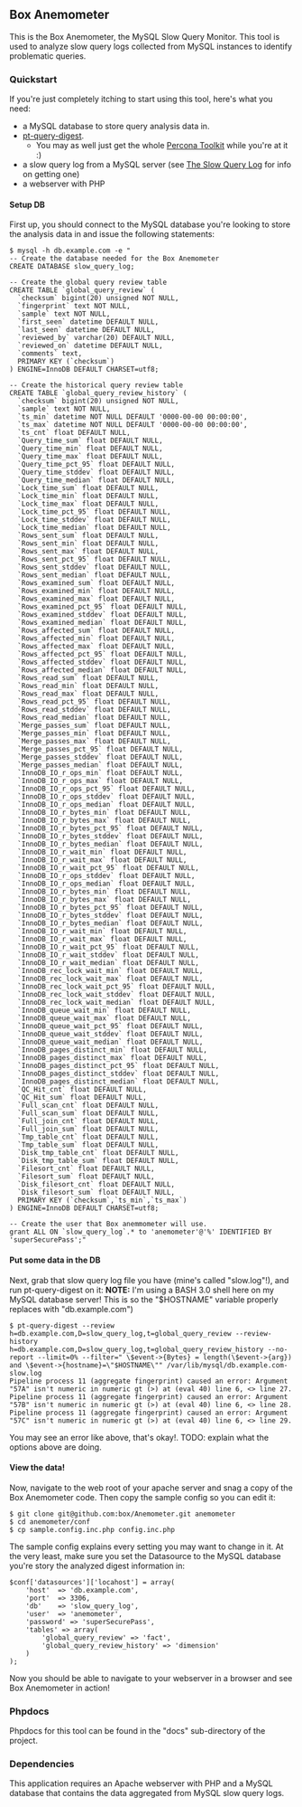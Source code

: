 Box Anemometer
--------------

This is the Box Anemometer, the MySQL Slow Query Monitor.  This tool is used to analyze slow query logs collected from MySQL instances to identify problematic queries.

### Quickstart ###

If you're just completely itching to start using this tool, here's what you need:
*	a MySQL database to store query analysis data in.
*	[pt-query-digest](http://www.percona.com/doc/percona-toolkit/pt-query-digest.html).
	*	You may as well just get the whole [Percona Toolkit](http://www.percona.com/doc/percona-toolkit) while you're at it :)
*	a slow query log from a MySQL server (see [The Slow Query Log](http://dev.mysql.com/doc/refman/5.5/en/slow-query-log.html) for info on getting one)
*	a webserver with PHP


#### Setup DB ####

First up, you should connect to the MySQL database you're looking to store the analysis data in and issue the following statements:

    $ mysql -h db.example.com -e "
    -- Create the database needed for the Box Anemometer
    CREATE DATABASE slow_query_log;
    
    -- Create the global query review table
    CREATE TABLE `global_query_review` (
      `checksum` bigint(20) unsigned NOT NULL,
      `fingerprint` text NOT NULL,
      `sample` text NOT NULL,
      `first_seen` datetime DEFAULT NULL,
      `last_seen` datetime DEFAULT NULL,
      `reviewed_by` varchar(20) DEFAULT NULL,
      `reviewed_on` datetime DEFAULT NULL,
      `comments` text,
      PRIMARY KEY (`checksum`)
    ) ENGINE=InnoDB DEFAULT CHARSET=utf8;
    
    -- Create the historical query review table
    CREATE TABLE `global_query_review_history` (
      `checksum` bigint(20) unsigned NOT NULL,
      `sample` text NOT NULL,
      `ts_min` datetime NOT NULL DEFAULT '0000-00-00 00:00:00',
      `ts_max` datetime NOT NULL DEFAULT '0000-00-00 00:00:00',
      `ts_cnt` float DEFAULT NULL,
      `Query_time_sum` float DEFAULT NULL,
      `Query_time_min` float DEFAULT NULL,
      `Query_time_max` float DEFAULT NULL,
      `Query_time_pct_95` float DEFAULT NULL,
      `Query_time_stddev` float DEFAULT NULL,
      `Query_time_median` float DEFAULT NULL,
      `Lock_time_sum` float DEFAULT NULL,
      `Lock_time_min` float DEFAULT NULL,
      `Lock_time_max` float DEFAULT NULL,
      `Lock_time_pct_95` float DEFAULT NULL,
      `Lock_time_stddev` float DEFAULT NULL,
      `Lock_time_median` float DEFAULT NULL,
      `Rows_sent_sum` float DEFAULT NULL,
      `Rows_sent_min` float DEFAULT NULL,
      `Rows_sent_max` float DEFAULT NULL,
      `Rows_sent_pct_95` float DEFAULT NULL,
      `Rows_sent_stddev` float DEFAULT NULL,
      `Rows_sent_median` float DEFAULT NULL,
      `Rows_examined_sum` float DEFAULT NULL,
      `Rows_examined_min` float DEFAULT NULL,
      `Rows_examined_max` float DEFAULT NULL,
      `Rows_examined_pct_95` float DEFAULT NULL,
      `Rows_examined_stddev` float DEFAULT NULL,
      `Rows_examined_median` float DEFAULT NULL,
      `Rows_affected_sum` float DEFAULT NULL,
      `Rows_affected_min` float DEFAULT NULL,
      `Rows_affected_max` float DEFAULT NULL,
      `Rows_affected_pct_95` float DEFAULT NULL,
      `Rows_affected_stddev` float DEFAULT NULL,
      `Rows_affected_median` float DEFAULT NULL,
      `Rows_read_sum` float DEFAULT NULL,
      `Rows_read_min` float DEFAULT NULL,
      `Rows_read_max` float DEFAULT NULL,
      `Rows_read_pct_95` float DEFAULT NULL,
      `Rows_read_stddev` float DEFAULT NULL,
      `Rows_read_median` float DEFAULT NULL,
      `Merge_passes_sum` float DEFAULT NULL,
      `Merge_passes_min` float DEFAULT NULL,
      `Merge_passes_max` float DEFAULT NULL,
      `Merge_passes_pct_95` float DEFAULT NULL,
      `Merge_passes_stddev` float DEFAULT NULL,
      `Merge_passes_median` float DEFAULT NULL,
      `InnoDB_IO_r_ops_min` float DEFAULT NULL,
      `InnoDB_IO_r_ops_max` float DEFAULT NULL,
      `InnoDB_IO_r_ops_pct_95` float DEFAULT NULL,
      `InnoDB_IO_r_ops_stddev` float DEFAULT NULL,
      `InnoDB_IO_r_ops_median` float DEFAULT NULL,
      `InnoDB_IO_r_bytes_min` float DEFAULT NULL,
      `InnoDB_IO_r_bytes_max` float DEFAULT NULL,
      `InnoDB_IO_r_bytes_pct_95` float DEFAULT NULL,
      `InnoDB_IO_r_bytes_stddev` float DEFAULT NULL,
      `InnoDB_IO_r_bytes_median` float DEFAULT NULL,
      `InnoDB_IO_r_wait_min` float DEFAULT NULL,
      `InnoDB_IO_r_wait_max` float DEFAULT NULL,
      `InnoDB_IO_r_wait_pct_95` float DEFAULT NULL,
      `InnoDB_IO_r_ops_stddev` float DEFAULT NULL,
      `InnoDB_IO_r_ops_median` float DEFAULT NULL,
      `InnoDB_IO_r_bytes_min` float DEFAULT NULL,
      `InnoDB_IO_r_bytes_max` float DEFAULT NULL,
      `InnoDB_IO_r_bytes_pct_95` float DEFAULT NULL,
      `InnoDB_IO_r_bytes_stddev` float DEFAULT NULL,
      `InnoDB_IO_r_bytes_median` float DEFAULT NULL,
      `InnoDB_IO_r_wait_min` float DEFAULT NULL,
      `InnoDB_IO_r_wait_max` float DEFAULT NULL,
      `InnoDB_IO_r_wait_pct_95` float DEFAULT NULL,
      `InnoDB_IO_r_wait_stddev` float DEFAULT NULL,
      `InnoDB_IO_r_wait_median` float DEFAULT NULL,
      `InnoDB_rec_lock_wait_min` float DEFAULT NULL,
      `InnoDB_rec_lock_wait_max` float DEFAULT NULL,
      `InnoDB_rec_lock_wait_pct_95` float DEFAULT NULL,
      `InnoDB_rec_lock_wait_stddev` float DEFAULT NULL,
      `InnoDB_rec_lock_wait_median` float DEFAULT NULL,
      `InnoDB_queue_wait_min` float DEFAULT NULL,
      `InnoDB_queue_wait_max` float DEFAULT NULL,
      `InnoDB_queue_wait_pct_95` float DEFAULT NULL,
      `InnoDB_queue_wait_stddev` float DEFAULT NULL,
      `InnoDB_queue_wait_median` float DEFAULT NULL,
      `InnoDB_pages_distinct_min` float DEFAULT NULL,
      `InnoDB_pages_distinct_max` float DEFAULT NULL,
      `InnoDB_pages_distinct_pct_95` float DEFAULT NULL,
      `InnoDB_pages_distinct_stddev` float DEFAULT NULL,
      `InnoDB_pages_distinct_median` float DEFAULT NULL,
      `QC_Hit_cnt` float DEFAULT NULL,
      `QC_Hit_sum` float DEFAULT NULL,
      `Full_scan_cnt` float DEFAULT NULL,
      `Full_scan_sum` float DEFAULT NULL,
      `Full_join_cnt` float DEFAULT NULL,
      `Full_join_sum` float DEFAULT NULL,
      `Tmp_table_cnt` float DEFAULT NULL,
      `Tmp_table_sum` float DEFAULT NULL,
      `Disk_tmp_table_cnt` float DEFAULT NULL,
      `Disk_tmp_table_sum` float DEFAULT NULL,
      `Filesort_cnt` float DEFAULT NULL,
      `Filesort_sum` float DEFAULT NULL,
      `Disk_filesort_cnt` float DEFAULT NULL,
      `Disk_filesort_sum` float DEFAULT NULL,
      PRIMARY KEY (`checksum`,`ts_min`,`ts_max`)
    ) ENGINE=InnoDB DEFAULT CHARSET=utf8;
    
    -- Create the user that Box anemmometer will use.
    grant ALL ON `slow_query_log`.* to 'anemometer'@'%' IDENTIFIED BY 'superSecurePass';"
    

#### Put some data in the DB ####

Next, grab that slow query log file you have (mine's called "slow.log"!), and run pt-query-digest on it:
**NOTE:** I'm using a BASH 3.0 shell here on my MySQL database server! This is so the "$HOSTNAME" variable properly replaces with "db.example.com")

    $ pt-query-digest --review h=db.example.com,D=slow_query_log,t=global_query_review --review-history h=db.example.com,D=slow_query_log,t=global_query_review_history --no-report --limit=0% --filter=" \$event->{Bytes} = length(\$event->{arg}) and \$event->{hostname}=\"$HOSTNAME\"" /var/lib/mysql/db.example.com-slow.log
    Pipeline process 11 (aggregate fingerprint) caused an error: Argument "57A" isn't numeric in numeric gt (>) at (eval 40) line 6, <> line 27.
    Pipeline process 11 (aggregate fingerprint) caused an error: Argument "57B" isn't numeric in numeric gt (>) at (eval 40) line 6, <> line 28.
    Pipeline process 11 (aggregate fingerprint) caused an error: Argument "57C" isn't numeric in numeric gt (>) at (eval 40) line 6, <> line 29.

You may see an error like above, that's okay!.
TODO: explain what the options above are doing.


#### View the data! ####

Now, navigate to the web root of your apache server and snag a copy of the Box Anemometer code. Then copy the sample config so you can edit it:

    $ git clone git@github.com:box/Anemometer.git anemometer
    $ cd anemometer/conf
    $ cp sample.config.inc.php config.inc.php 


The sample config explains every setting you may want to change in it.  At the very least, make sure you set the Datasource to the MySQL database you're story the analyzed digest information in:

    $conf['datasources']['locahost'] = array(
    	'host'	=> 'db.example.com',
    	'port'	=> 3306,
    	'db'	=> 'slow_query_log',
    	'user'	=> 'anemometer',
    	'password' => 'superSecurePass',
    	'tables' => array(
    		'global_query_review' => 'fact',
    		'global_query_review_history' => 'dimension'
    	)
    );


Now you should be able to navigate to your webserver in a browser and see Box Anemometer in action!


### Phpdocs ###

Phpdocs for this tool can be found in the "docs" sub-directory of the project.

### Dependencies ###

This application requires an Apache webserver with PHP and a MySQL database that contains the data aggregated from MySQL slow query logs.
